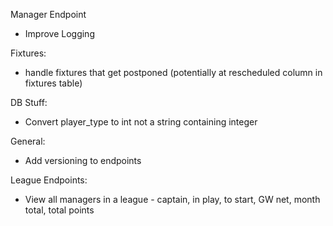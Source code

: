 Manager Endpoint
- Improve Logging 

Fixtures: 
- handle fixtures that get postponed (potentially at rescheduled column in fixtures table)

DB Stuff:
- Convert player_type to int not a string containing integer

General:
- Add versioning to endpoints

League Endpoints:  
- View all managers in a league - captain, in play, to start, GW net, month total, total points 